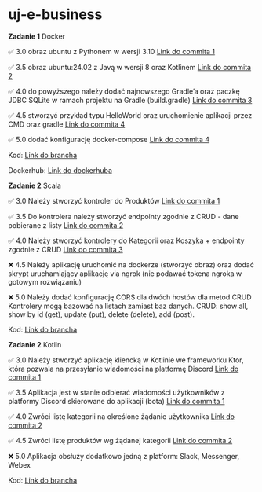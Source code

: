 # uj-e-business

**Zadanie 1** Docker

:white_check_mark:  3.0 obraz ubuntu z Pythonem w wersji 3.10 [Link do commita 1](https://github.com/LukasWoz/uj-e-business/commit/2b4b6f3de9ba8129556d233cac84bdb4abadb9f6)

:white_check_mark: 3.5 obraz ubuntu:24.02 z Javą w wersji 8 oraz Kotlinem [Link do commita 2 ](https://github.com/LukasWoz/uj-e-business/commit/6f9f34c6f0a0b2a1be4fcb4a228872cafaef0b4c)

:white_check_mark: 4.0 do powyższego należy dodać najnowszego Gradle’a oraz paczkę JDBC SQLite w ramach projektu na Gradle (build.gradle) [Link do commita 3](https://github.com/LukasWoz/uj-e-business/commit/535f6daaeca5a1462f4117fe6c59457992af3fc0)

:white_check_mark: 4.5 stworzyć przykład typu HelloWorld oraz uruchomienie aplikacji przez CMD oraz gradle [Link do commita 4](https://github.com/LukasWoz/uj-e-business/commit/b3e57076f07050928b438a5a7bae334eaa7c9014)

:white_check_mark: 5.0 dodać konfigurację docker-compose [Link do commita 4](https://github.com/LukasWoz/uj-e-business/commit/b3e57076f07050928b438a5a7bae334eaa7c9014)


Kod: [Link do brancha](https://github.com/LukasWoz/uj-e-business/tree/Docker)

Dockerhub: [Link do dockerhuba](https://hub.docker.com/repository/docker/lukaswoz/ebusiness/general)



**Zadanie 2** Scala

:white_check_mark:  3.0 Należy stworzyć kontroler do Produktów [Link do commita 1](https://github.com/LukasWoz/uj-e-business/commit/f3b1b01954adc23d8500096c57101ea45c1287f4)

:white_check_mark: 3.5 Do kontrolera należy stworzyć endpointy zgodnie z CRUD - dane pobierane z listy [Link do commita 2 ](https://github.com/LukasWoz/uj-e-business/commit/7449483b50ff5969096b2bc3661c488539823803)

:white_check_mark: 4.0 Należy stworzyć kontrolery do Kategorii oraz Koszyka + endpointy zgodnie z CRUD [Link do commita 3](https://github.com/LukasWoz/uj-e-business/commit/805e4322948d9ee7b51f8f9373f7aa75603b3768)

:x: 4.5 Należy aplikację uruchomić na dockerze (stworzyć obraz) oraz dodać skrypt uruchamiający aplikację via ngrok (nie podawać tokena ngroka w gotowym rozwiązaniu)

:x: 5.0 Należy dodać konfigurację CORS dla dwóch hostów dla metod CRUD
Kontrolery mogą bazować na listach zamiast baz danych. CRUD: show all, show by id (get), update (put), delete (delete), add (post). 


Kod: [Link do brancha](https://github.com/LukasWoz/uj-e-business/tree/Scala)


**Zadanie 2** Kotlin

:white_check_mark:  3.0 Należy stworzyć aplikację kliencką w Kotlinie we frameworku Ktor, która pozwala na przesyłanie wiadomości na platformę Discord [Link do commita 1](https://github.com/LukasWoz/uj-e-business/commit/9a8364cd37a4d0a51903a9d9789d125e74f54745)

:white_check_mark: 3.5 Aplikacja jest w stanie odbierać wiadomości użytkowników z platformy Discord skierowane do aplikacji (bota) [Link do commita 1 ](https://github.com/LukasWoz/uj-e-business/commit/9a8364cd37a4d0a51903a9d9789d125e74f54745)

:white_check_mark: 4.0 Zwróci listę kategorii na określone żądanie użytkownika [Link do commita 2](https://github.com/LukasWoz/uj-e-business/commit/442eb97986dc3a3da90fa1ae5101f60fe7f2b78e)

:white_check_mark: 4.5 Zwróci listę produktów wg żądanej kategorii [Link do commita 2](https://github.com/LukasWoz/uj-e-business/commit/442eb97986dc3a3da90fa1ae5101f60fe7f2b78e)

:x: 5.0 Aplikacja obsłuży dodatkowo jedną z platform: Slack, Messenger, Webex


Kod: [Link do brancha](https://github.com/LukasWoz/uj-e-business/tree/Kotlin)